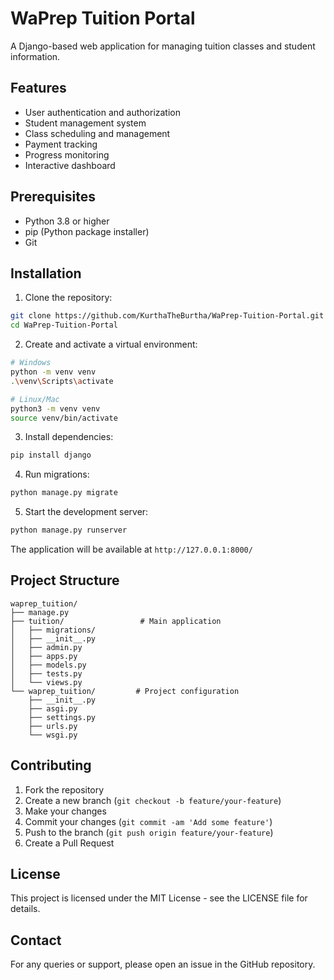 # WaPrep Tuition Portal

A Django-based web application for managing tuition classes and student information.

## Features

- User authentication and authorization
- Student management system
- Class scheduling and management
- Payment tracking
- Progress monitoring
- Interactive dashboard

## Prerequisites

- Python 3.8 or higher
- pip (Python package installer)
- Git

## Installation

1. Clone the repository:
```bash
git clone https://github.com/KurthaTheBurtha/WaPrep-Tuition-Portal.git
cd WaPrep-Tuition-Portal
```

2. Create and activate a virtual environment:
```bash
# Windows
python -m venv venv
.\venv\Scripts\activate

# Linux/Mac
python3 -m venv venv
source venv/bin/activate
```

3. Install dependencies:
```bash
pip install django
```

4. Run migrations:
```bash
python manage.py migrate
```

5. Start the development server:
```bash
python manage.py runserver
```

The application will be available at `http://127.0.0.1:8000/`

## Project Structure

```
waprep_tuition/
├── manage.py
├── tuition/                 # Main application
│   ├── migrations/
│   ├── __init__.py
│   ├── admin.py
│   ├── apps.py
│   ├── models.py
│   ├── tests.py
│   └── views.py
└── waprep_tuition/         # Project configuration
    ├── __init__.py
    ├── asgi.py
    ├── settings.py
    ├── urls.py
    └── wsgi.py
```

## Contributing

1. Fork the repository
2. Create a new branch (`git checkout -b feature/your-feature`)
3. Make your changes
4. Commit your changes (`git commit -am 'Add some feature'`)
5. Push to the branch (`git push origin feature/your-feature`)
6. Create a Pull Request

## License

This project is licensed under the MIT License - see the LICENSE file for details.

## Contact

For any queries or support, please open an issue in the GitHub repository. 